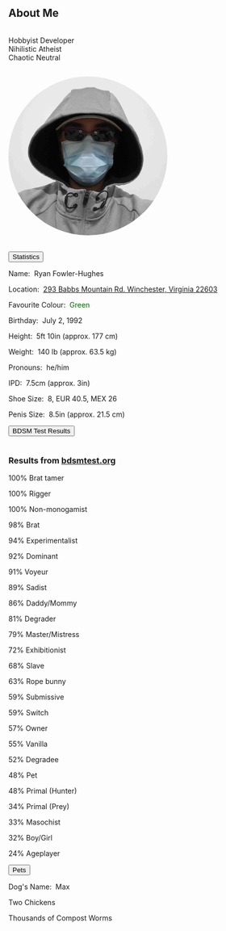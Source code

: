 <section>
	<h2 id="about">About Me</h2>
	<hr style="height:1px; visibility:hidden;" />
	<p>Hobbyist Developer<br>Nihilistic Atheist<br>Chaotic Neutral</p>
	<hr style="height:1px; visibility:hidden;" />
	<img style="border-radius: 50%;" src="/assets/img/me.jpg" alt="Ryan" height="315" width="315"/>
	<hr style="height:1px; visibility:hidden;" />
	<!--<div class="encase">-->
	<button class="collapsible" id="stat" data-parent="stat" data-child="stat-child">Statistics</button>
		<div id="stat-child" class="innertext" data-parent="stat">
			<p>Name:&nbsp;&nbsp;Ryan Fowler-Hughes</p>
			<p>Location:&nbsp;&nbsp;<a href="https://www.google.com/maps/place/293+Babbs+Mountain+Rd,+Winchester,+VA+22603/@39.2744651,-78.1799907,17z/data=!3m1!4b1!4m5!3m4!1s0x89b5f115682b0d49:0xa79fd3617adf6fc!8m2!3d39.274461!4d-78.177802" target="_blank">293 Babbs Mountain Rd. Winchester, Virginia 22603</a></p>
			<p>Favourite Colour:&nbsp;&nbsp;<span style="color:#006900;">Green</span></p>
			<p>Birthday:&nbsp;&nbsp;July 2, 1992</p>
			<p>Height:&nbsp;&nbsp;5ft 10in (approx. 177 cm)</p>
			<p>Weight:&nbsp;&nbsp;140 lb (approx. 63.5 kg)</p>
			<p>Pronouns:&nbsp;&nbsp;he/him</p>
			<p>IPD:&nbsp;&nbsp;7.5cm (approx. 3in)</p>
			<p>Shoe Size:&nbsp;&nbsp;8, EUR 40.5, MEX 26</p>
			<p>Penis Size:&nbsp;&nbsp;8.5in (approx. 21.5 cm)</p>
		</div>
	<button class="collapsible" id="bdsmtest" data-parent="bdsmtest" data-child="bdsmtest-child">BDSM Test Results</button>
		<div id="bdsmtest-child" class="innertext center" data-parent="bdsmtest">
			<hr style="height:1px; visibility:hidden;">
			<h3>Results from <a href="https://bdsmtest.org" target="_blank">bdsmtest.org</a></h3>
			<p>100% Brat tamer</p>
			<p>100% Rigger</p>
			<p>100% Non-monogamist</p>
			<p>98% Brat</p>
			<p>94% Experimentalist</p>
			<p>92% Dominant</p>
			<p>91% Voyeur</p>
			<p>89% Sadist</p>
			<p>86% Daddy/Mommy</p>
			<p>81% Degrader</p>
			<p>79% Master/Mistress</p>
			<p>72% Exhibitionist</p>
			<p>68% Slave</p>
			<p>63% Rope bunny</p>
			<p>59% Submissive</p>
			<p>59% Switch</p>
			<p>57% Owner</p>
			<p>55% Vanilla</p>
			<p>52% Degradee</p>
			<p>48% Pet</p>
			<p>48% Primal (Hunter)</p>
			<p>34% Primal (Prey)</p>
			<p>33% Masochist</p>
			<p>32% Boy/Girl</p>
			<p>24% Ageplayer</p>
		</div>
	<button class="collapsible" id="pet" data-parent="pet" data-child="pet-child">Pets</button>
		<div id="pet-child" class="innertext" data-parent="pet">
			<p>Dog's Name:&nbsp;&nbsp;Max</p>
			<p>Two Chickens</p>
			<p>Thousands of Compost Worms</p>
		</div>
	<!--</div>-->
	<script src="/assets/js/collapsible.js"></script>
</section>

